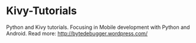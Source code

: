 Kivy-Tutorials
==============

Python and Kivy tutorials. Focusing in Mobile development with Python and Android. Read more: http://bytedebugger.wordpress.com/
